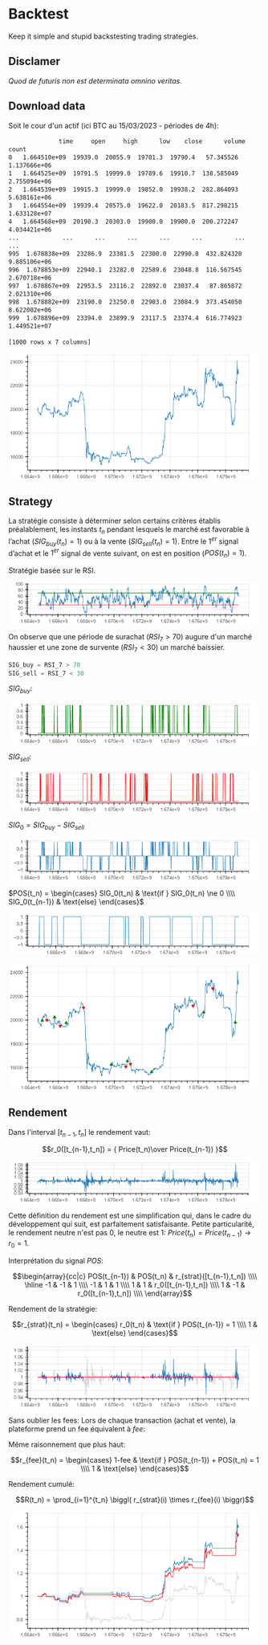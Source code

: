 # Backtest

Keep it simple and stupid backstesting trading strategies.

## Disclamer

_Quod de futuris non est determinata omnino veritas._

## Download data

Soit le cour d'un actif (ici BTC au 15/03/2023 - périodes de 4h):

```
              time     open     high      low    close      volume         count
0   1.664510e+09  19939.0  20055.9  19701.3  19790.4   57.345526  1.137666e+06
1   1.664525e+09  19791.5  19999.0  19789.6  19910.7  138.585049  2.755094e+06
2   1.664539e+09  19915.3  19999.0  19852.0  19938.2  282.864093  5.638161e+06
3   1.664554e+09  19939.4  20575.0  19622.0  20183.5  817.298215  1.633128e+07
4   1.664568e+09  20190.3  20303.0  19900.0  19900.0  200.272247  4.034421e+06
...            ...      ...      ...      ...      ...         ...           ...
995  1.678838e+09  23286.9  23381.5  22300.0  22990.8  432.824320  9.885106e+06
996  1.678853e+09  22940.1  23282.0  22589.6  23048.8  116.567545  2.670718e+06
997  1.678867e+09  22953.5  23116.2  22892.0  23037.4   87.865872  2.021310e+06
998  1.678882e+09  23190.0  23250.0  22903.0  23084.9  373.454050  8.622002e+06
999  1.678896e+09  23394.0  23899.9  23117.5  23374.4  616.774923  1.449521e+07

[1000 rows x 7 columns]
```

<p align="center"><img src="img/bokeh_plot_001.png" /></p>


## Strategy

La stratégie consiste à déterminer selon certains critères établis préalablement, les instants $t_n$ pendant lesquels le marché est favorable à l’achat ($SIG_{buy}(t_n) = 1$) ou à la vente ($SIG_{sell}(t_n) = 1$). Entre le $1^{er}$ signal d’achat et le $1^{er}$ signal de vente suivant, on est en position ($POS(t_n) = 1$).

Stratégie basée sur le RSI.

<p align="center"><img src="img/bokeh_plot_002.png" /></p>

On observe que une période de surachat ($RSI_7 > 70$) augure d'un marché haussier et une zone de survente ($RSI_7 < 30$) un marché baissier.

```python
SIG_buy = RSI_7 > 70
SIG_sell = RSI_7 < 30
```
$SIG_{buy}$:

<p align="center"><img src="img/bokeh_plot_003.png" /></p>

$SIG_{sell}$:

<p align="center"><img src="img/bokeh_plot_004.png" /></p>

$SIG_0 = SIG_{buy} - SIG_{sell}$

<p align="center"><img src="img/bokeh_plot_005.png" /></p>

$POS(t_n) = \begin{cases} SIG_0(t_n) & \text{if } SIG_0(t_n) \ne 0 \\\\ SIG_0(t_{n-1}) & \text{else} \end{cases}$

<p align="center"><img src="img/bokeh_plot_006.png" /></p>

<p align="center"><img src="img/bokeh_plot_007.png" /></p>

## Rendement

Dans l'interval $[t_{n-1}, t_n]$ le rendement vaut:

$$r_0([t_{n-1},t_n]) = { Price(t_n)\over Price(t_{n-1}) }$$

<p align="center"><img src="img/bokeh_plot_010.png" /></p>

Cette définition du rendement est une simplification qui, dans le cadre du développement qui suit, est parfaitement satisfaisante. Petite particularité, le rendement neutre n'est pas 0, le neutre est 1: $Price(t_n) = Price(t_{n-1}) \rightarrow r_0 = 1$.


Interprétation du signal $POS$:

$$\begin{array}{cc|c} POS(t_{n-1}) & POS(t_n) & r_{strat}([t_{n-1},t_n]) \\\\ \hline -1 & -1 & 1 \\\\ -1 & 1 & 1 \\\\ 1 & 1 & r_0([t_{n-1},t_n]) \\\\ 1 & -1 & r_0([t_{n-1},t_n]) \\\\ \end{array}$$

Rendement de la stratégie:

$$r_{strat}(t_n) = \begin{cases} r_0(t_n) & \text{if } POS(t_{n-1}) = 1 \\\\ 1 & \text{else} \end{cases}$$

<p align="center"><img src="img/bokeh_plot_008.png" /></p>

Sans oublier les fees: Lors de chaque transaction (achat et vente), la plateforme prend un fee équivalent à $fee%$:

Même raisonnement que plus haut:

$$r_{fee}(t_n) = \begin{cases} 1-fee & \text{if } POS(t_{n-1}) + POS(t_n) = 1 \\\\ 1 & \text{else} \end{cases}$$

Rendement cumulé:

$$R(t_n) = \prod_{i=1}^{t_n} \biggl( r_{strat}(i) \times r_{fee}(i) \biggr)$$

<p align="center"><img src="img/bokeh_plot_009.png" /></p>
